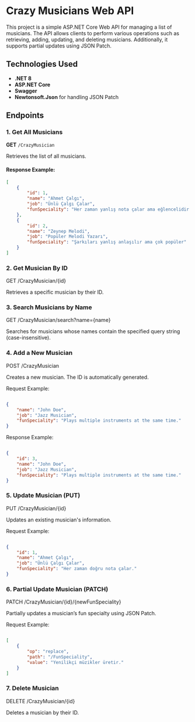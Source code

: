 # Crazy Musicians Web API

This project is a simple ASP.NET Core Web API for managing a list of musicians. The API allows clients to perform various operations such as retrieving, adding, updating, and deleting musicians. Additionally, it supports partial updates using JSON Patch.

## Technologies Used

- **.NET 8**
- **ASP.NET Core**
- **Swagger**
- **Newtonsoft.Json** for handling JSON Patch

## Endpoints

### 1. Get All Musicians
**GET** `/CrazyMusician`

Retrieves the list of all musicians.

#### Response Example:
```json
[
    {
        "id": 1,
        "name": "Ahmet Çalgı",
        "job": "Ünlü Çalgı Çalar",
        "funSpeciality": "Her zaman yanlış nota çalar ama eğlencelidir."
    },
    {
        "id": 2,
        "name": "Zeynep Melodi",
        "job": "Popüler Melodi Yazarı",
        "funSpeciality": "Şarkıları yanlış anlaşılır ama çok popüler"
    }
]
```

### 2. Get Musician By ID
GET /CrazyMusician/{id}

Retrieves a specific musician by their ID.

### 3. Search Musicians by Name
GET /CrazyMusician/search?name={name}

Searches for musicians whose names contain the specified query string (case-insensitive).

### 4. Add a New Musician
POST /CrazyMusician

Creates a new musician. The ID is automatically generated.

Request Example:
```json

{
    "name": "John Doe",
    "job": "Jazz Musician",
    "funSpeciality": "Plays multiple instruments at the same time."
}
```

Response Example:
```json

{
    "id": 3,
    "name": "John Doe",
    "job": "Jazz Musician",
    "funSpeciality": "Plays multiple instruments at the same time."
}
```
### 5. Update Musician (PUT)
PUT /CrazyMusician/{id}

Updates an existing musician's information.

Request Example:
```json

{
    "id": 1,
    "name": "Ahmet Çalgı",
    "job": "Ünlü Çalgı Çalar",
    "funSpeciality": "Her zaman doğru nota çalar."
}
```
### 6. Partial Update Musician (PATCH)
PATCH /CrazyMusician/{id}/{newFunSpeciality}

Partially updates a musician’s fun specialty using JSON Patch.

Request Example:
``` json

[
    {
        "op": "replace",
        "path": "/FunSpeciality",
        "value": "Yenilikçi müzikler üretir."
    }
]
```
### 7. Delete Musician
DELETE /CrazyMusician/{id}

Deletes a musician by their ID.
